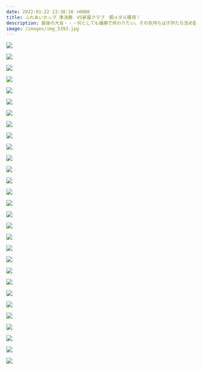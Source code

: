```yaml
---
date: 2022-01-22 13:38:16 +0000
title: ふれあいカップ 準決勝　VS新屋クラブ　銅メダル獲得！
description: 最後の大会・・・何としても優勝で終わりたい。その気持ちは子供たち含め監督、コーチ、親みんなが一緒でしたが、惜しくも敗退。。3位に終わってしまいましたが、寒い中みんな良く声も出ていたように思います。最後まで諦めずに戦う姿勢を、これからも忘れずに。Cチームのみなさんも応援に駆けつけて頂きありがとうございました！
image: /images/img_5393.jpg
---
```

![](/images/img_5165.jpg)

![](/images/img_5166.jpg)

![](/images/img_5175.jpg)

![](/images/img_5180.jpg)

![](/images/img_5181.jpg)

![](/images/img_5184.jpg)

![](/images/img_5185.jpg)

![](/images/img_5200.jpg)

![](/images/img_5187.jpg)

![](/images/img_5215.jpg)

![](/images/img_5218.jpg)

![](/images/img_5220.jpg)

![](/images/img_5230.jpg)

![](/images/img_5240.jpg)

![](/images/img_5241.jpg)

![](/images/img_5232.jpg)

![](/images/img_5249.jpg)

![](/images/img_5260.jpg)

![](/images/img_5266.jpg)

![](/images/img_5225.jpg)

![](/images/img_5267.jpg)

![](/images/img_5268.jpg)

![](/images/img_5290.jpg)

![](/images/img_5287.jpg)

![](/images/img_5275.jpg)

![](/images/img_5298.jpg)

![](/images/img_5301.jpg)

![](/images/img_5303.jpg)

![](/images/img_5305.jpg)
